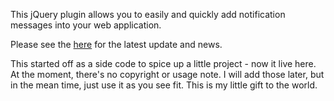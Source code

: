 This jQuery plugin allows you to easily and quickly add notification messages into your web application.

Please see the <a href="https://github.com/evansa/Jquery-Message">here</a> for the latest update and news.

This started off as a side code to spice up a little project - now it live here.
At the moment, there's no copyright or usage note. I will add those later, but in the mean time, just use it as you see fit. This is my little gift to the world.

